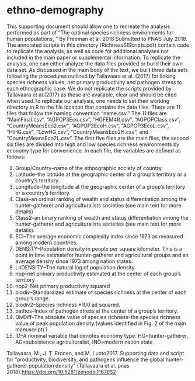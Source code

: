 # ethno-demography
This supporting document should allow one to recreate the analysis performed as part of “The optimal species richness environments for human populations, ” By Freeman et al.  2018 Submitted to PNAS July 2018.  The annotated scripts in this directory (RichnessSIScripts.pdf) contain code to replicate the analysis, as well as  code  for  additional  analyses  not  included  in  the  main  paper  or  supplemental  information.   To replicate the analysis, one can either analyze the data files provided or build their own data set.  As discussed in the main body of the text, we built three data sets following the procedures outlined by Tallavaara et al. (2017) for linking species richness values, net primary productivity and pathogen stress  to  each  ethnographic  case.   We  do  not  replicate  the  scripts  provided  by  Tallavaara  et  al.(2017) as these are available, clear and should be cited when used.To  replicate  our  analysis,  one  needs  to  set  their  working  directory  in  R  to  the  file  location that contains the data files.  There are 11 files that follow the naming convention “name.csv.” The 11 files are “MainFinal.csv”.  “AGPOP3Eco.csv”, “HGFEM4R.csv”, “AGPOPClass.csv”, “CountryMeansEco2.csv”, “AGPOP3EcoH.csv”, “AGPOP3EcoL.csv”, “HiHG.csv”, “LowHG,csv”, “CountryMeansEco2H.csv”,  and  “CountryMeansEco2L.csv”.   The  first  five  files  are  the  main  files,  the second six files are divided into high and low species richness environments by economy type for convenience.  In each file, the variables are defined as follows:
1.  Group/Country–name of the ethnographic society of country
2.  Latitude–the latitude at the geographic center of a group’s territory or a country’s territory.
3.  Longitude–the longitude at the geographic center of a group’s territory or a country’s territory.
4.  Class–an ordinal ranking of wealth and status differentiation among the hunter-gatherer and agriculturalists societies (see main text for more details)
5.  Class2–an binary ranking of wealth and status differentiation among the hunter-gatherer and agriculturalists societies (see main text for more details).
6.  ECI–The average economic complexity index since 1973 as measured among modern countries.
7.  DENSITY–Population density in people per square kilometer. This is a point in time estimatefor hunter-gatherer and agricultural groups and an average density since 1973 among nation states.
8.  LnDENSITY–The natural log of population density
9.  npp–net primary productivity estimated at the center of each group’s territory
10.  npp2-Net primary productivity squared
11.  biodiv–Standardized estimate of species richness at the center of each group’s range.
12.  biodiv2–Species richness *100 ad squared.
13.  pathos–Index of pathogen stress at the center of a group’s territory.
14.  DivDiff–The absolute value of species richness-the species richness value of peak population density (values identified in Fig.  2 of the main manuscript).1
5.  ID–A nominal variable that denotes economy type.  HG=hunter-gatherer,  AG=subsistence agriculturalist, IND=modern nation state

Tallavaara, M., J. T. Eronen, and M. Luoto2017. Supporting   data   and   script   for   ”productivity,   biodiversity,   and   pathogens   influence   the   global   hunter-gatherer   population   density”   (Tallavaara   et   al.   pnas   2018).https://doi.org/10.5281/zenodo.1167852
